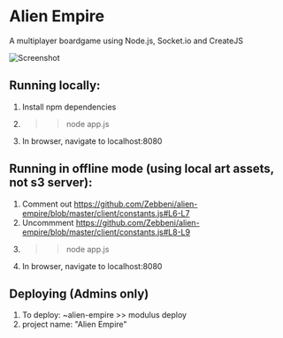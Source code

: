 # Alien Empire
A multiplayer boardgame using Node.js, Socket.io and CreateJS

![Screenshot](https://s3-us-west-2.amazonaws.com/alien-empire/github/github_image2.jpg "Alien Empire Screenshot")

## Running locally:
1. Install npm dependencies
2. >> node app.js
3. In browser, navigate to localhost:8080

## Running in offline mode (using local art assets, not s3 server):
1. Comment out https://github.com/Zebbeni/alien-empire/blob/master/client/constants.js#L6-L7
2. Uncommment https://github.com/Zebbeni/alien-empire/blob/master/client/constants.js#L8-L9
3. >> node app.js
4. In browser, navigate to localhost:8080

## Deploying (Admins only)
1. To deploy: ~alien-empire >> modulus deploy
2. project name: "Alien Empire"
